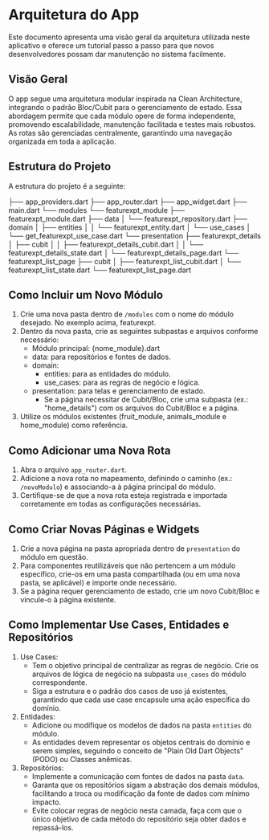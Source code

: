 # Arquitetura do App

Este documento apresenta uma visão geral da arquitetura utilizada neste aplicativo e oferece um tutorial passo a passo para que novos desenvolvedores possam dar manutenção no sistema facilmente.

## Visão Geral

O app segue uma arquitetura modular inspirada na Clean Architecture, integrando o padrão Bloc/Cubit para o gerenciamento de estado. Essa abordagem permite que cada módulo opere de forma independente, promovendo escalabilidade, manutenção facilitada e testes mais robustos. As rotas são gerenciadas centralmente, garantindo uma navegação organizada em toda a aplicação.

## Estrutura do Projeto

A estrutura do projeto é a seguinte:

├── app_providers.dart
├── app_router.dart
├── app_widget.dart
├── main.dart
└── modules
    └── featurexpt_module
        ├── featurexpt_module.dart
        ├── data
        │   └── featurexpt_repository.dart
        ├── domain
        │   ├── entities
        │   │   └── featurexpt_entity.dart
        │   └── use_cases
        │       └── get_featurexpt_use_case.dart
        └── presentation
            ├── featurexpt_details
            │   ├── cubit
            │   │   ├── featurexpt_details_cubit.dart
            │   │   └── featurexpt_details_state.dart
            │   └── featurexpt_details_page.dart
            └── featurexpt_list_page
                ├── cubit
                │   ├── featurexpt_list_cubit.dart
                │   └── featurexpt_list_state.dart
                └── featurexpt_list_page.dart

## Como Incluir um Novo Módulo

1. Crie uma nova pasta dentro de `/modules` com o nome do módulo desejado. No exemplo acima, featurexpt.
2. Dentro da nova pasta, crie as seguintes subpastas e arquivos conforme necessário:
   - Módulo principal: {nome_module}.dart
   - data: para repositórios e fontes de dados.
   - domain:
     - entities: para as entidades do módulo.
     - use_cases: para as regras de negócio e lógica.
   - presentation: para telas e gerenciamento de estado.
     - Se a página necessitar de Cubit/Bloc, crie uma subpasta (ex.: "home_details") com os arquivos do Cubit/Bloc e a página.
3. Utilize os módulos existentes (fruit_module, animals_module e home_module) como referência.

## Como Adicionar uma Nova Rota

1. Abra o arquivo `app_router.dart`.
2. Adicione a nova rota no mapeamento, definindo o caminho (ex.: `/novoModulo`) e associando-a à página principal do módulo.
3. Certifique-se de que a nova rota esteja registrada e importada corretamente em todas as configurações necessárias.

## Como Criar Novas Páginas e Widgets

1. Crie a nova página na pasta apropriada dentro de `presentation` do módulo em questão.
2. Para componentes reutilizáveis que não pertencem a um módulo específico, crie-os em uma pasta compartilhada (ou em uma nova pasta, se aplicável) e importe onde necessário.
3. Se a página requer gerenciamento de estado, crie um novo Cubit/Bloc e vincule-o à página existente.

## Como Implementar Use Cases, Entidades e Repositórios

1. Use Cases:
   - Tem o objetivo principal de centralizar as regras de negócio.
     Crie os arquivos de lógica de negócio na subpasta `use_cases` do módulo correspondente.
   - Siga a estrutura e o padrão dos casos de uso já existentes, garantindo que cada use case encapsule uma ação específica do domínio.
2. Entidades:
   - Adicione ou modifique os modelos de dados na pasta `entities` do módulo.
   - As entidades devem representar os objetos centrais do domínio e serem simples, seguindo o conceito de "Plain Old Dart Objects" (PODO) ou Classes anêmicas.
3. Repositórios:
   - Implemente a comunicação com fontes de dados na pasta `data`.
   - Garanta que os repositórios sigam a abstração dos demais módulos, facilitando a troca ou modificação da fonte de dados com mínimo impacto.
   - Evite colocar regras de negócio nesta camada, faça com que o único objetivo de cada método do repositório seja obter dados e repassá-los.
